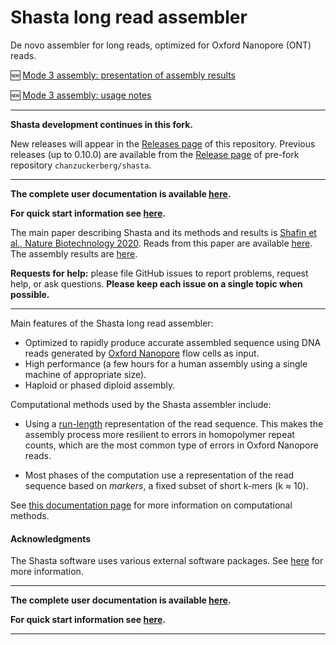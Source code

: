# Shasta long read assembler

De novo assembler for long reads, optimized for Oxford Nanopore (ONT) reads.

🆕 [Mode 3 assembly: presentation of assembly results](https://paoloshasta.github.io/shasta/Shasta-0.12.0.pdf)

🆕 [Mode 3 assembly: usage notes](https://paoloshasta.github.io/shasta/Mode3-0.12.0.html)

___

**Shasta development continues in this fork.** 

New releases will appear in the 
[Releases page](https://github.com/paoloshasta/shasta/releases) of this repository.
Previous releases (up to 0.10.0) are available from the 
[Release page](https://github.com/chanzuckerberg/shasta/releases) of pre-fork
repository `chanzuckerberg/shasta`.
___

**The complete user documentation is available [here](https://paoloshasta.github.io/shasta/).**

**For quick start information see [here](https://paoloshasta.github.io/shasta/QuickStart.html).**

The main paper describing Shasta and its methods and results is 
[Shafin et al., Nature Biotechnology 2020](https://www.nature.com/articles/s41587-020-0503-6).
Reads from this paper are available 
[here](https://s3-us-west-2.amazonaws.com/human-pangenomics/index.html).
The assembly results are
[here](https://s3-us-west-2.amazonaws.com/human-pangenomics/index.html?prefix=publications/SHASTA2019/assemblies/).

**Requests for help:** please file GitHub issues to report problems, request help, or ask questions.
**Please keep each issue on a single topic when possible.** 
___

Main features of the Shasta long read assembler:

* Optimized to rapidly
produce accurate assembled sequence using DNA reads
generated by [Oxford Nanopore](https://nanoporetech.com) flow cells as input.
* High performance (a few hours for a human assembly 
using a single machine of appropriate size).
* Haploid or phased diploid assembly.

Computational methods used by the Shasta assembler include:

* Using a
[run-length](https://en.wikipedia.org/wiki/Run-length_encoding)
representation of the read sequence.
This makes the assembly process more resilient to errors in
homopolymer repeat counts, which are the most common type
of errors in Oxford Nanopore reads. 

* Most phases of the computation use a representation
of the read sequence based on *markers*, a fixed
subset of short k-mers (k ≈ 10).

See [this documentation page](https://paoloshasta.github.io/shasta/ComputationalMethods.html)
for more information on computational methods.

#### Acknowledgments

The Shasta software uses various external software packages.
See [here](https://paoloshasta.github.io/shasta/Acknowledgments.html) for more information.

___

**The complete user documentation is available [here](https://paoloshasta.github.io/shasta/).**

**For quick start information see [here](https://paoloshasta.github.io/shasta/QuickStart.html).**
___
